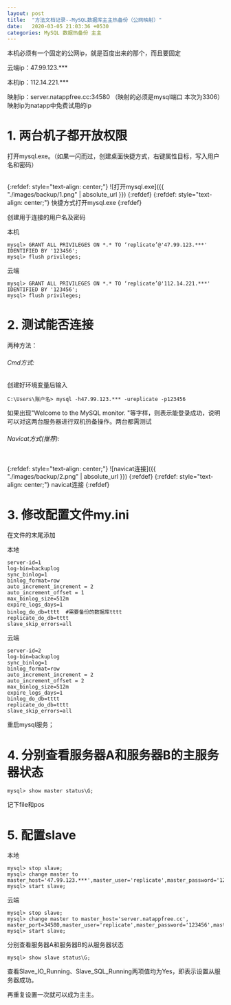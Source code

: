```yaml
---
layout: post
title:  "方法文档记录--MySQL数据库主主热备份（公网映射）"
date:   2020-03-05 21:03:36 +0530
categories: MySQL 数据热备份 主主
---
```

本机必须有一个固定的公网ip，就是百度出来的那个，而且要固定

云端ip：47.99.123.***

本机ip：112.14.221.*** 

映射ip：server.natappfree.cc:34580 （映射的必须是mysql端口 本次为3306）
映射ip为natapp中免费试用的ip
# 1.	两台机子都开放权限
打开mysql.exe。（如果一闪而过，创建桌面快捷方式，右键属性目标，写入用户名和密码）

<br>
{:refdef: style="text-align: center;"}
![打开mysql.exe]({{ "./images/backup/1.png" | absolute_url }})
{:refdef}
{:refdef: style="text-align: center;"}
快捷方式打开mysql.exe
{:refdef}

创建用于连接的用户名及密码

本机

```
mysql> GRANT ALL PRIVILEGES ON *.* TO ‘replicate’@'47.99.123.***' IDENTIFIED BY '123456';
mysql> flush privileges;
```

云端

```
mysql> GRANT ALL PRIVILEGES ON *.* TO ‘replicate’@'112.14.221.***' IDENTIFIED BY '123456';
mysql> flush privileges;

```

# 2.	测试能否连接
两种方法：

###### Cmd方式:

创建好环境变量后输入
```
C:\Users\账户名> mysql -h47.99.123.*** -ureplicate -p123456
```
如果出现"Welcome to the MySQL monitor. "等字样，则表示能登录成功，说明可以对这两台服务器进行双机热备操作。两台都需测试

###### Navicat方式(推荐):

<br>
{:refdef: style="text-align: center;"}
![navicat连接]({{ "./images/backup/2.png" | absolute_url }})
{:refdef}
{:refdef: style="text-align: center;"}
navicat连接
{:refdef}

# 3.	修改配置文件my.ini
在文件的末尾添加

本地
```
server-id=1
log-bin=backuplog
sync_binlog=1
binlog_format=row
auto_increment_increment = 2
auto_increment_offset = 1 
max_binlog_size=512m
expire_logs_days=1
binlog_do_db=tttt  #需要备份的数据库tttt
replicate_do_db=tttt
slave_skip_errors=all

```

云端
```
server-id=2
log-bin=backuplog
sync_binlog=1
binlog_format=row
auto_increment_increment = 2
auto_increment_offset = 2 
max_binlog_size=512m
expire_logs_days=1
binlog_do_db=tttt
replicate_do_db=tttt
slave_skip_errors=all

```

重启mysql服务；

# 4.	分别查看服务器A和服务器B的主服务器状态
```
mysql> show master status\G;
```
记下file和pos

# 5.	配置slave
本地
```
mysql> stop slave;
mysql> change master to master_host='47.99.123.***',master_user='replicate',master_password='123456',master_log_file='backuplog.000003',master_log_pos=2808;
mysql> start slave;
```
云端
```
mysql> stop slave;
mysql> change master to master_host='server.natappfree.cc', master_port=34580,master_user='replicate',master_password='123456',master_log_file='backuplog.000003',master_log_pos=2773;
mysql> start slave;

```
分别查看服务器A和服务器B的从服务器状态
```
mysql> show slave status\G; 
```
查看Slave_IO_Running、Slave_SQL_Running两项值均为Yes，即表示设置从服务器成功。

再重复设置一次就可以成为主主。










